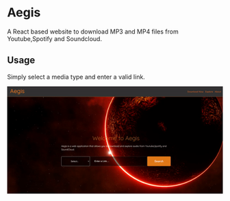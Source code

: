 # Aegis

A React based website to download MP3 and MP4 files from Youtube,Spotify and Soundcloud.

## Usage

Simply select a media type and enter a valid link.

![demo](https://github.com/AxonBlAzE/Aegis/blob/main/assets/demo.gif?raw=true)
